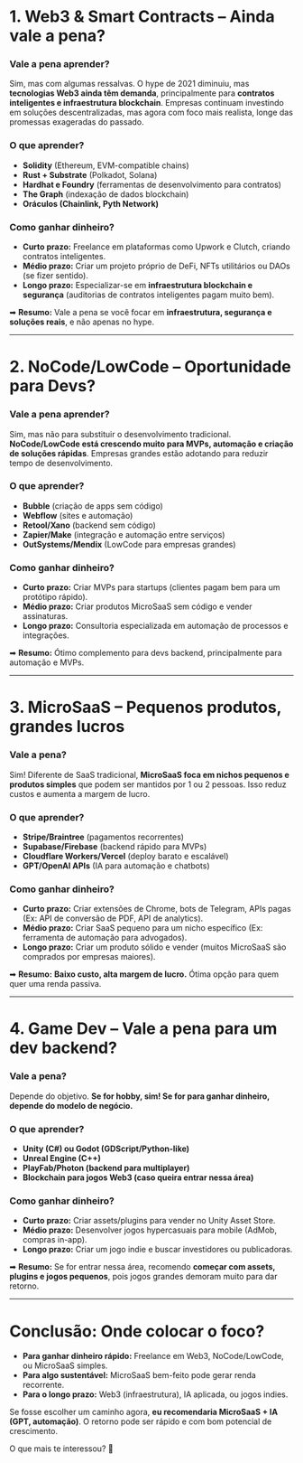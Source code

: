 # **1. Web3 & Smart Contracts – Ainda vale a pena?**  
### **Vale a pena aprender?**  
Sim, mas com algumas ressalvas. O hype de 2021 diminuiu, mas **tecnologias Web3 ainda têm demanda**, principalmente para **contratos inteligentes e infraestrutura blockchain**. Empresas continuam investindo em soluções descentralizadas, mas agora com foco mais realista, longe das promessas exageradas do passado.  

### **O que aprender?**  
- **Solidity** (Ethereum, EVM-compatible chains)  
- **Rust + Substrate** (Polkadot, Solana)  
- **Hardhat e Foundry** (ferramentas de desenvolvimento para contratos)  
- **The Graph** (indexação de dados blockchain)  
- **Oráculos (Chainlink, Pyth Network)**  

### **Como ganhar dinheiro?**  
- **Curto prazo:** Freelance em plataformas como Upwork e Clutch, criando contratos inteligentes.  
- **Médio prazo:** Criar um projeto próprio de DeFi, NFTs utilitários ou DAOs (se fizer sentido).  
- **Longo prazo:** Especializar-se em **infraestrutura blockchain e segurança** (auditorias de contratos inteligentes pagam muito bem).  

➡ **Resumo:** Vale a pena se você focar em **infraestrutura, segurança e soluções reais**, e não apenas no hype.  

---

# **2. NoCode/LowCode – Oportunidade para Devs?**  
### **Vale a pena aprender?**  
Sim, mas não para substituir o desenvolvimento tradicional. **NoCode/LowCode está crescendo muito para MVPs, automação e criação de soluções rápidas**. Empresas grandes estão adotando para reduzir tempo de desenvolvimento.  

### **O que aprender?**  
- **Bubble** (criação de apps sem código)  
- **Webflow** (sites e automação)  
- **Retool/Xano** (backend sem código)  
- **Zapier/Make** (integração e automação entre serviços)  
- **OutSystems/Mendix** (LowCode para empresas grandes)  

### **Como ganhar dinheiro?**  
- **Curto prazo:** Criar MVPs para startups (clientes pagam bem para um protótipo rápido).  
- **Médio prazo:** Criar produtos MicroSaaS sem código e vender assinaturas.  
- **Longo prazo:** Consultoria especializada em automação de processos e integrações.  

➡ **Resumo:** Ótimo complemento para devs backend, principalmente para automação e MVPs.  

---

# **3. MicroSaaS – Pequenos produtos, grandes lucros**  
### **Vale a pena?**  
Sim! Diferente de SaaS tradicional, **MicroSaaS foca em nichos pequenos e produtos simples** que podem ser mantidos por 1 ou 2 pessoas. Isso reduz custos e aumenta a margem de lucro.  

### **O que aprender?**  
- **Stripe/Braintree** (pagamentos recorrentes)  
- **Supabase/Firebase** (backend rápido para MVPs)  
- **Cloudflare Workers/Vercel** (deploy barato e escalável)  
- **GPT/OpenAI APIs** (IA para automação e chatbots)  

### **Como ganhar dinheiro?**  
- **Curto prazo:** Criar extensões de Chrome, bots de Telegram, APIs pagas (Ex: API de conversão de PDF, API de analytics).  
- **Médio prazo:** Criar SaaS pequeno para um nicho específico (Ex: ferramenta de automação para advogados).  
- **Longo prazo:** Criar um produto sólido e vender (muitos MicroSaaS são comprados por empresas maiores).  

➡ **Resumo:** **Baixo custo, alta margem de lucro.** Ótima opção para quem quer uma renda passiva.  

---

# **4. Game Dev – Vale a pena para um dev backend?**  
### **Vale a pena?**  
Depende do objetivo. **Se for hobby, sim! Se for para ganhar dinheiro, depende do modelo de negócio.**  

### **O que aprender?**  
- **Unity (C#) ou Godot (GDScript/Python-like)**  
- **Unreal Engine (C++)**  
- **PlayFab/Photon (backend para multiplayer)**  
- **Blockchain para jogos Web3 (caso queira entrar nessa área)**  

### **Como ganhar dinheiro?**  
- **Curto prazo:** Criar assets/plugins para vender no Unity Asset Store.  
- **Médio prazo:** Desenvolver jogos hypercasuais para mobile (AdMob, compras in-app).  
- **Longo prazo:** Criar um jogo indie e buscar investidores ou publicadoras.  

➡ **Resumo:** Se for entrar nessa área, recomendo **começar com assets, plugins e jogos pequenos**, pois jogos grandes demoram muito para dar retorno.  

---

# **Conclusão: Onde colocar o foco?**  
- **Para ganhar dinheiro rápido:** Freelance em Web3, NoCode/LowCode, ou MicroSaaS simples.  
- **Para algo sustentável:** MicroSaaS bem-feito pode gerar renda recorrente.  
- **Para o longo prazo:** Web3 (infraestrutura), IA aplicada, ou jogos indies.  

Se fosse escolher um caminho agora, **eu recomendaria MicroSaaS + IA (GPT, automação)**. O retorno pode ser rápido e com bom potencial de crescimento.  

O que mais te interessou? 🚀